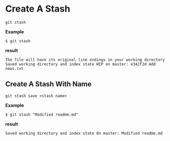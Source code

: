 # Create A Stash

`git stash`

**Example**
```git
$ git stash
```

**result**
```git
The file will have its original line endings in your working directory
Saved working directory and index state WIP on master: e342f2d Add news.txt
```


## Create A Stash With Name

`git stash save <stash name>`

**Example**
```git
$ git stash "Modified readme.md"
```

**result**
```git
Saved working directory and index state On master: Modified readme.md
```